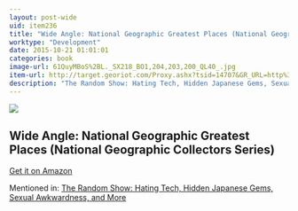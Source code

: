 ```yaml
---
layout: post-wide
uid: item236
title: "Wide Angle: National Geographic Greatest Places (National Geographic Collectors Series)"
worktype: "Development"
date: 2015-10-21 01:01:01
categories: book
image-url: 61QuyMBoS%2BL._SX218_BO1,204,203,200_QL40_.jpg
item-url: http://target.georiot.com/Proxy.ashx?tsid=14707&GR_URL=http%3A%2F%2Fwww.amazon.com%2FWide-Angle-National-Geographic-Collectors%2Fdp%2F1426208936
description: "The Random Show: Hating Tech, Hidden Japanese Gems, Sexual Awkwardness, and More"
---
```

<a href="http://target.georiot.com/Proxy.ashx?tsid=14707&GR_URL=http%3A%2F%2Fwww.amazon.com%2FWide-Angle-National-Geographic-Collectors%2Fdp%2F1426208936" target="blank"><img src="../../../../img/thumbs/61QuyMBoS%2BL._SX218_BO1,204,203,200_QL40_.jpg" class="prod-img"></a>
<h2>Wide Angle: National Geographic Greatest Places (National Geographic Collectors Series)</h2>
<p><a href="http://target.georiot.com/Proxy.ashx?tsid=14707&GR_URL=http%3A%2F%2Fwww.amazon.com%2FWide-Angle-National-Geographic-Collectors%2Fdp%2F1426208936" target="blank">Get it on Amazon</a><p>
<p>Mentioned in: <a href="http://fourhourworkweek.com/2014/11/25/the-random-show-hating-tech-hidden-japanese-gems-sexual-awkwardness-and-more/" target="blank">The Random Show: Hating Tech, Hidden Japanese Gems, Sexual Awkwardness, and More</a></p>
